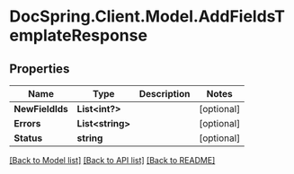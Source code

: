 # DocSpring.Client.Model.AddFieldsTemplateResponse
## Properties

Name | Type | Description | Notes
------------ | ------------- | ------------- | -------------
**NewFieldIds** | **List&lt;int?&gt;** |  | [optional] 
**Errors** | **List&lt;string&gt;** |  | [optional] 
**Status** | **string** |  | [optional] 

[[Back to Model list]](../README.md#documentation-for-models) [[Back to API list]](../README.md#documentation-for-api-endpoints) [[Back to README]](../README.md)

